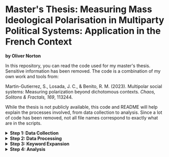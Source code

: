 # Master's Thesis: Measuring Mass Ideological Polarisation in Multiparty Political Systems: Application in the French Context
**by Oliver Norton**

In this repository, you can read the code used for my master's thesis. Sensitive information has been removed. The code is a combination of my own work and tools from:

Martin-Gutierrez, S., Losada, J. C., & Benito, R. M. (2023). Multipolar social systems: Measuring polarization beyond dichotomous contexts. *Chaos, Solitons & Fractals, 169*, 113244.

While the thesis is not publicly available, this code and README will help explain the processes involved, from data collection to analysis. Since a lot of code has been removed, not all file names correspond to exactly what are in the scripts. 

<details>
<summary><strong>Step 1: Data Collection</strong></summary>
Twitter data is collected from a proprietary API over a few days. Data is collected by minute, hour, and day according to the API's rate limit. The enriched Tweet data (including Twitter handle, time, text, retweets, etc.) is stored in pickle files.

The data comes from an analytics platform using a saved query of keywords with boolean operators. For example, a query about US politics might be:

`("donald trump" OR "trump" OR "elections") AND ("2024" OR "2023" OR "US" OR "United States")`

Twitter posts containing these keywords and fulfilling set parameters (e.g., Tweet created between 2023-10-10 and 2023-10-11) are collected.

![Tweets by Day](./images/tweets_day.png)
</details>

<details>
<summary><strong>Step 2: Data Processing</strong></summary>
The collected data contains redundant information, so excess columns are removed. The smaller pickle files are stored separately and then combined into a single file.
</details>

<details>
<summary><strong>Step 3: Keyword Expansion</strong></summary>
Initially, a limited list of keywords is used based on field knowledge. However, for the thesis, a more comprehensive list is needed. We use 'keyword expansion', an NLP technique that assesses co-occurrence and contextual similarity of words, based on:

King, G., Lam, P., & Roberts, M. E. (2017). Computer-assisted keyword and document set discovery from unstructured text. *American Journal of Political Science, 61*(4), 971–988.

This approach helps identify additional keywords for searching Tweets. Steps 1, 2, and 3 are repeated until a suitable dataset is obtained.

![Keyword Expansion](./images/keyword_expansion.png)
</details>

<details>
<summary><strong>Step 4: Analysis</strong></summary>
Initial analysis involves collecting basic descriptive statistics and identifying/filtering 'opinion leaders' or elite actors whose Tweets are influential in the dataset and the context of the French elections. The main analysis uses this dataset and these elite actors to measure political polarisation between political parties during the 2022 French elections.

![Visualization 1](./images/vis_1.png)

![Visualization 2](./images/vis_2.png)
</details>
